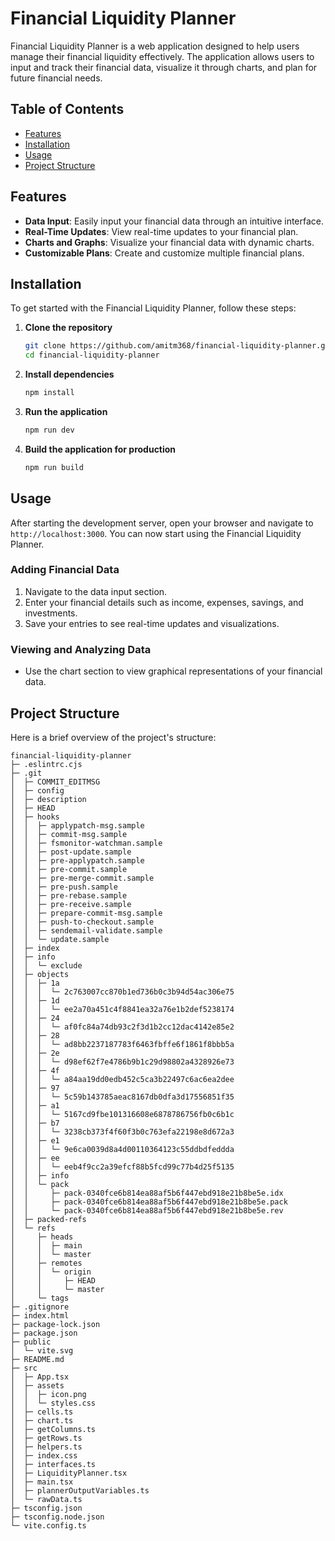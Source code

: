 # Financial Liquidity Planner

Financial Liquidity Planner is a web application designed to help users manage their financial liquidity effectively. The application allows users to input and track their financial data, visualize it through charts, and plan for future financial needs.

## Table of Contents

- [Features](#features)
- [Installation](#installation)
- [Usage](#usage)
- [Project Structure](#project-structure)

## Features

- **Data Input**: Easily input your financial data through an intuitive interface.
- **Real-Time Updates**: View real-time updates to your financial plan.
- **Charts and Graphs**: Visualize your financial data with dynamic charts.
- **Customizable Plans**: Create and customize multiple financial plans.

## Installation

To get started with the Financial Liquidity Planner, follow these steps:

1. **Clone the repository**
    ```bash
    git clone https://github.com/amitm368/financial-liquidity-planner.git
    cd financial-liquidity-planner
    ```

2. **Install dependencies**
    ```bash
    npm install
    ```

3. **Run the application**
    ```bash
    npm run dev
    ```

4. **Build the application for production**
    ```bash
    npm run build
    ```

## Usage

After starting the development server, open your browser and navigate to `http://localhost:3000`. You can now start using the Financial Liquidity Planner.

### Adding Financial Data

1. Navigate to the data input section.
2. Enter your financial details such as income, expenses, savings, and investments.
3. Save your entries to see real-time updates and visualizations.

### Viewing and Analyzing Data

- Use the chart section to view graphical representations of your financial data.

## Project Structure

Here is a brief overview of the project's structure:

```
financial-liquidity-planner
├─ .eslintrc.cjs
├─ .git
│  ├─ COMMIT_EDITMSG
│  ├─ config
│  ├─ description
│  ├─ HEAD
│  ├─ hooks
│  │  ├─ applypatch-msg.sample
│  │  ├─ commit-msg.sample
│  │  ├─ fsmonitor-watchman.sample
│  │  ├─ post-update.sample
│  │  ├─ pre-applypatch.sample
│  │  ├─ pre-commit.sample
│  │  ├─ pre-merge-commit.sample
│  │  ├─ pre-push.sample
│  │  ├─ pre-rebase.sample
│  │  ├─ pre-receive.sample
│  │  ├─ prepare-commit-msg.sample
│  │  ├─ push-to-checkout.sample
│  │  ├─ sendemail-validate.sample
│  │  └─ update.sample
│  ├─ index
│  ├─ info
│  │  └─ exclude
│  ├─ objects
│  │  ├─ 1a
│  │  │  └─ 2c763007cc870b1ed736b0c3b94d54ac306e75
│  │  ├─ 1d
│  │  │  └─ ee2a70a451c4f8841ea32a76e1b2def5238174
│  │  ├─ 24
│  │  │  └─ af0fc84a74db93c2f3d1b2cc12dac4142e85e2
│  │  ├─ 28
│  │  │  └─ ad8bb2237187783f6463fbffe6f1861f8bbb5a
│  │  ├─ 2e
│  │  │  └─ d98ef62f7e4786b9b1c29d98802a4328926e73
│  │  ├─ 4f
│  │  │  └─ a84aa19dd0edb452c5ca3b22497c6ac6ea2dee
│  │  ├─ 97
│  │  │  └─ 5c59b143785aeac8167db0dfa3d17556851f35
│  │  ├─ a1
│  │  │  └─ 5167cd9fbe101316608e6878786756fb0c6b1c
│  │  ├─ b7
│  │  │  └─ 3238cb373f4f60f3b0c763efa22198e8d672a3
│  │  ├─ e1
│  │  │  └─ 9e6ca0039d8a4d00110364123c55ddbdfeddda
│  │  ├─ ee
│  │  │  └─ eeb4f9cc2a39efcf88b5fcd99c77b4d25f5135
│  │  ├─ info
│  │  └─ pack
│  │     ├─ pack-0340fce6b814ea88af5b6f447ebd918e21b8be5e.idx
│  │     ├─ pack-0340fce6b814ea88af5b6f447ebd918e21b8be5e.pack
│  │     └─ pack-0340fce6b814ea88af5b6f447ebd918e21b8be5e.rev
│  ├─ packed-refs
│  └─ refs
│     ├─ heads
│     │  ├─ main
│     │  └─ master
│     ├─ remotes
│     │  └─ origin
│     │     ├─ HEAD
│     │     └─ master
│     └─ tags
├─ .gitignore
├─ index.html
├─ package-lock.json
├─ package.json
├─ public
│  └─ vite.svg
├─ README.md
├─ src
│  ├─ App.tsx
│  ├─ assets
│  │  ├─ icon.png
│  │  └─ styles.css
│  ├─ cells.ts
│  ├─ chart.ts
│  ├─ getColumns.ts
│  ├─ getRows.ts
│  ├─ helpers.ts
│  ├─ index.css
│  ├─ interfaces.ts
│  ├─ LiquidityPlanner.tsx
│  ├─ main.tsx
│  ├─ plannerOutputVariables.ts
│  └─ rawData.ts
├─ tsconfig.json
├─ tsconfig.node.json
└─ vite.config.ts

```
